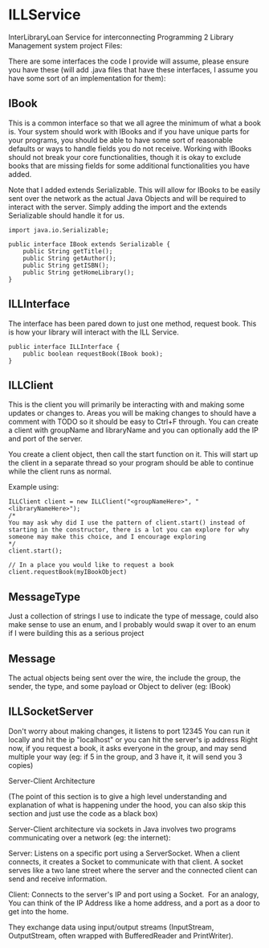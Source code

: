 # ILLService
InterLibraryLoan Service for interconnecting Programming 2 Library Management system project
Files:

There are some interfaces the code I provide will assume, please ensure you have these (will add .java files that have these interfaces, I assume you have some sort of an implementation for them):

## IBook

This is a common interface so that we all agree the minimum of what a book is. Your system should work with IBooks and if you have unique parts for your programs, you should be able to have some sort of reasonable defaults or ways to handle fields you do not receive. Working with IBooks should not break your core functionalities, though it is okay to exclude books that are missing fields for some additional functionalities you have added.

Note that I added extends Serializable. This will allow for IBooks to be easily sent over the network as the actual Java Objects and will be required to interact with the server. Simply adding the import and the extends Serializable should handle it for us.

```
import java.io.Serializable;

public interface IBook extends Serializable {
    public String getTitle();
    public String getAuthor();
    public String getISBN();
    public String getHomeLibrary();
}
```
## ILLInterface

The interface has been pared down to just one method, request book. This is how your library will interact with the ILL Service.
```
public interface ILLInterface {
    public boolean requestBook(IBook book);
}
```
## ILLClient

This is the client you will primarily be interacting with and making some updates or changes to. Areas you will be making changes to should have a comment with TODO so it should be easy to Ctrl+F through. You can create a client with groupName and libraryName and you can optionally add the IP and port of the server.

You create a client object, then call the start function on it. This will start up the client in a separate thread so your program should be able to continue while the client runs as normal.


Example using:
```
ILLClient client = new ILLClient("<groupNameHere>", "<libraryNameHere>");
/* 
You may ask why did I use the pattern of client.start() instead of starting in the constructor, there is a lot you can explore for why someone may make this choice, and I encourage exploring
*/
client.start();

// In a place you would like to request a book
client.requestBook(myIBookObject)
```

## MessageType

Just a collection of strings I use to indicate the type of message, could also make sense to use an enum, and I probably would swap it over to an enum if I were building this as a serious project

## Message
The actual objects being sent over the wire, the include the group, the sender, the type, and some payload or Object to deliver (eg: IBook)

## ILLSocketServer

Don't worry about making changes, it listens to port 12345
You can run it locally and hit the ip "localhost" or you can hit the server's ip address
Right now, if you request a book, it asks everyone in the group, and may send multiple your way (eg: if 5 in the group, and 3 have it, it will send you 3 copies)

Server-Client Architecture


(The point of this section is to give a high level understanding and explanation of what is happening under the hood, you can also skip this section and just use the code as a black box)

Server-Client architecture via sockets in Java involves two programs communicating over a network (eg: the internet):

Server: Listens on a specific port using a ServerSocket. When a client connects, it creates a Socket to communicate with that client. A socket serves like a two lane street where the server and the connected client can send and receive information.

Client: Connects to the server's IP and port using a Socket.  For an analogy, You can think of the IP Address like a home address, and a port as a door to get into the home.

They exchange data using input/output streams (InputStream, OutputStream, often wrapped with BufferedReader and PrintWriter).
